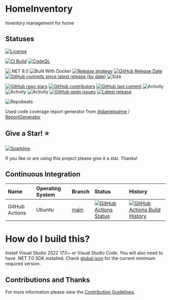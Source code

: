 # HomeInventory

Inventory management for home

## Statuses

[![License](https://img.shields.io/badge/license-MIT-blue.svg)](https://github.com/gritcsenko/HomeInventory/blob/master/LICENSE)

[![CI Build](https://github.com/gritcsenko/HomeInventory/actions/workflows/build.yml/badge.svg)](https://github.com/gritcsenko/HomeInventory/actions/workflows/build.yml)
[![CodeQL](https://github.com/gritcsenko/HomeInventory/workflows/CodeQL/badge.svg)](https://github.com/gritcsenko/HomeInventory/actions?query=workflow%3ACodeQL)

![.NET 8.0](https://img.shields.io/badge/Version-8.0-informational?logo=dotnet)
![Built With Docker](https://img.shields.io/badge/Built_With-Docker-informational?logo=docker)
[![Release strategy](https://img.shields.io/badge/Release%20strategy-GitHub_flow-informational.svg)](https://githubflow.github.io/)
[![GitHub Release Date](https://img.shields.io/github/release-date/gritcsenko/HomeInventory?label=released)](https://github.com/gritcsenko/HomeInventory/releases)
[![GitHub commits since latest release (by date)](https://img.shields.io/github/commits-since/gritcsenko/HomeInventory/latest?label=new+commits)](https://github.com/gritcsenko/HomeInventory/commits/master)
![Size](https://img.shields.io/github/repo-size/gritcsenko/HomeInventory)

[![GitHub repo stars](https://img.shields.io/github/stars/gritcsenko/HomeInventory)](https://github.com/gritcsenko/HomeInventory/stargazers)
[![GitHub contributors](https://img.shields.io/github/contributors/gritcsenko/HomeInventory)](https://github.com/gritcsenko/HomeInventory/graphs/contributors)
[![GitHub last commit](https://img.shields.io/github/last-commit/gritcsenko/HomeInventory)](https://github.com/gritcsenko/HomeInventory)
![Activity](https://img.shields.io/github/commit-activity/w/gritcsenko/HomeInventory)
![Activity](https://img.shields.io/github/commit-activity/m/gritcsenko/HomeInventory)
![Activity](https://img.shields.io/github/commit-activity/y/gritcsenko/HomeInventory)
[![GitHub open issues](https://img.shields.io/github/issues/gritcsenko/HomeInventory)](https://github.com/gritcsenko/HomeInventory/issues)
[![Latest release](https://img.shields.io/github/release/gritcsenko/HomeInventory.svg?label=latest%20release&color=007edf)](https://github.com/gritcsenko/HomeInventory/releases/latest)

![Repobeats](https://repobeats.axiom.co/api/embed/a676f1d05c655d3151a703e5ecad09c8949dbdd6.svg "Repobeats analytics image")

Used code coverage report generator from [@danielpalme](https://github.com/danielpalme) / [ReportGenerator](https://github.com/danielpalme/ReportGenerator)

## Give a Star! :star:
[![Sparkline](https://stars.medv.io/gritcsenko/HomeInventory.svg)](https://stars.medv.io/gritcsenko/HomeInventory)

If you like or are using this project please give it a star. Thanks!

## Continuous Integration

| Name            | Operating System      | Branch      | Status | History |
| :---            | :---                  | :---   | :---   | :---    |
| GitHub Actions  | Ubuntu                | [main](https://github.com/gritcsenko/HomeInventory/commits/main) | [![GitHub Actions Status](https://github.com/gritcsenko/HomeInventory/workflows/Build/badge.svg?branch=main)](https://github.com/gritcsenko/HomeInventory/actions) | [![GitHub Actions Build History](https://buildstats.info/github/chart/gritcsenko/HomeInventory?branch=main&includeBuildsFromPullRequest=false)](https://github.com/gritcsenko/HomeInventory/actions) |

# How do I build this?

Install Visual Studio 2022 17.0+ or Visual Studio Code. You will also need to have .NET 7.0 SDK installed. Check [global.json](src/HomeInventory/global.json) for the current minimum required version.

## Contributions and Thanks

For more information please view the [Contribution Guidelines](.github/CONTRIBUTING.md).
